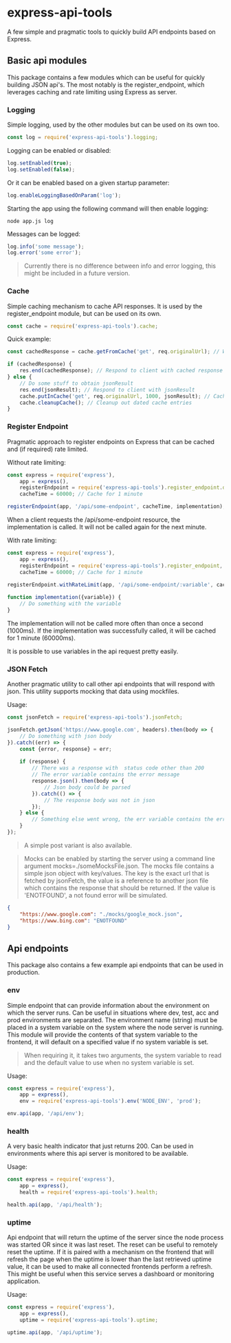 express-api-tools
=================

A few simple and pragmatic tools to quickly build API endpoints based on Express.

## Basic api modules
This package contains a few modules which can be useful for quickly building JSON api's.
The most notably is the register_endpoint, which leverages caching and rate limiting using
Express as server.

### Logging
Simple logging, used by the other modules but can be used on its own too.

```javascript
const log = require('express-api-tools').logging;
```

Logging can be enabled or disabled:
```javascript
log.setEnabled(true);
log.setEnabled(false);
```

Or it can be enabled based on a given startup parameter:
```javascript
log.enableLoggingBasedOnParam('log');
```

Starting the app using the following command will then enable logging:
```
node app.js log
```

Messages can be logged:
```javascript
log.info('some message');
log.error('some error');
```

> Currently there is no difference between info and error logging, this might be included in a future version.

### Cache
Simple caching mechanism to cache API responses. It is used by the register_endpoint module, but can be used on its own.

```javascript
const cache = require('express-api-tools').cache;
```

Quick example:
```javascript
const cachedResponse = cache.getFromCache('get', req.originalUrl); // Where originalUrl is the cache key

if (cachedResponse) {
    res.end(cachedResponse); // Respond to client with cached response
} else {
    // Do some stuff to obtain jsonResult
    res.end(jsonResult); // Respond to client with jsonResult
    cache.putInCache('get', req.originalUrl, 1000, jsonResult); // Cache the jsonResult for 1 second
    cache.cleanupCache(); // Cleanup out dated cache entries
}

```

### Register Endpoint
Pragmatic approach to register endpoints on Express that can be cached and (if required) rate limited.

Without rate limiting:
```javascript
const express = require('express'),
    app = express(),
    registerEndpoint = require('express-api-tools').register_endpoint.default, // Default is without rate limiting
    cacheTime = 60000; // Cache for 1 minute

registerEndpoint(app, '/api/some-endpoint', cacheTime, implementation); // Where implementation is a method that returns the api response
```

When a client requests the /api/some-endpoint resource, the implementation is called. It will not be called again for the next minute.

With rate limiting:
```javascript
const express = require('express'),
    app = express(),
    registerEndpoint = require('express-api-tools').register_endpoint,
    cacheTime = 60000; // Cache for 1 minute
    
registerEndpoint.withRateLimit(app, '/api/some-endpoint/:variable', cacheTime, implementation, 1000);

function implementation({variable}) {
    // Do something with the variable
}

```

The implementation will not be called more often than once a second (1000ms). If the implementation was successfully called,
it will be cached for 1 minute (60000ms).

It is possible to use variables in the api request pretty easily.

### JSON Fetch
Another pragmatic utility to call other api endpoints that will respond with json. This utility supports mocking that
data using mockfiles.

Usage:
```javascript
const jsonFetch = require('express-api-tools').jsonFetch;

jsonFetch.getJson('https://www.google.com', headers).then(body => {
    // Do something with json body
}).catch((err) => {
    const {error, response} = err;
    
    if (response) {
    	// There was a response with  status code other than 200
    	// The error variable contains the error message
        response.json().then(body => {
            // Json body could be parsed
        }).catch(() => {
            // The response body was not in json
        });
    } else {
        // Something else went wrong, the err variable contains the error
    }
});
```

> A simple post variant is also available.

> Mocks can be enabled by starting the server using a command line argument mocks=./someMocksFile.json. The mocks file
contains a simple json object with key/values. The key is the exact url that is fetched by jsonFetch, the value is
a reference to another json file which contains the response that should be returned. If the value is 'ENOTFOUND',
a not found error will be simulated.
```json
{
	"https://www.google.com": "./mocks/google_mock.json",
	"https://www.bing.com": "ENOTFOUND"
}

```

## Api endpoints
This package also contains a few example api endpoints that can be used in production.

### env
Simple endpoint that can provide information about the environment on which the server runs. Can be useful
in situations where dev, test, acc and prod environments are separated. The environment name (string) must
be placed in a system variable on the system where the node server is running. This module will provide
the contents of that system variable to the frontend, it will default on a specified value if no system
variable is set.

> When requiring it, it takes two arguments, the system variable to read and the default value to use when
no system variable is set.

Usage:
```javascript
const express = require('express'),
    app = express(),
    env = require('express-api-tools').env('NODE_ENV', 'prod');

env.api(app, '/api/env');
```

### health
A very basic health indicator that just returns 200. Can be used in environments where this api server is
monitored to be available.

Usage:
```javascript
const express = require('express'),
    app = express(),
    health = require('express-api-tools').health;

health.api(app, '/api/health');
```

### uptime
Api endpoint that will return the uptime of the server since the node process was started OR since it was
last reset. The reset can be useful to remotely reset the uptime. If it is paired with a mechanism on the
frontend that will refresh the page when the uptime is lower than the last retrieved uptime value, it can
be used to make all connected frontends perform a refresh. This might be useful when this service serves
a dashboard or monitoring application.

Usage:
```javascript
const express = require('express'),
    app = express(),
    uptime = require('express-api-tools').uptime;

uptime.api(app, '/api/uptime');
```
